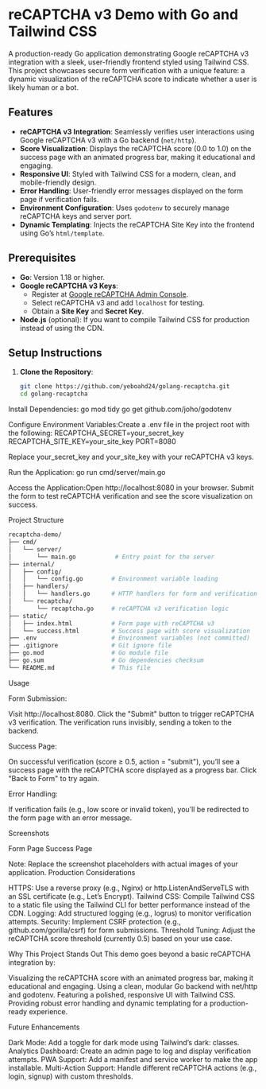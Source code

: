 # reCAPTCHA v3 Demo with Go and Tailwind CSS

A production-ready Go application demonstrating Google reCAPTCHA v3 integration with a sleek, user-friendly frontend styled using Tailwind CSS. This project showcases secure form verification with a unique feature: a dynamic visualization of the reCAPTCHA score to indicate whether a user is likely human or a bot.


## Features

- **reCAPTCHA v3 Integration**: Seamlessly verifies user interactions using Google reCAPTCHA v3 with a Go backend (`net/http`).
- **Score Visualization**: Displays the reCAPTCHA score (0.0 to 1.0) on the success page with an animated progress bar, making it educational and engaging.
- **Responsive UI**: Styled with Tailwind CSS for a modern, clean, and mobile-friendly design.
- **Error Handling**: User-friendly error messages displayed on the form page if verification fails.
- **Environment Configuration**: Uses `godotenv` to securely manage reCAPTCHA keys and server port.
- **Dynamic Templating**: Injects the reCAPTCHA Site Key into the frontend using Go’s `html/template`.

## Prerequisites

- **Go**: Version 1.18 or higher.
- **Google reCAPTCHA v3 Keys**:
  - Register at [Google reCAPTCHA Admin Console](https://www.google.com/recaptcha/admin).
  - Select reCAPTCHA v3 and add `localhost` for testing.
  - Obtain a **Site Key** and **Secret Key**.
- **Node.js** (optional): If you want to compile Tailwind CSS for production instead of using the CDN.

## Setup Instructions

1. **Clone the Repository**:
   ```bash
   git clone https://github.com/yeboahd24/golang-recaptcha.git
   cd golang-recaptcha


Install Dependencies:
go mod tidy
go get github.com/joho/godotenv


Configure Environment Variables:Create a .env file in the project root with the following:
RECAPTCHA_SECRET=your_secret_key
RECAPTCHA_SITE_KEY=your_site_key
PORT=8080

Replace your_secret_key and your_site_key with your reCAPTCHA v3 keys.

Run the Application:
go run cmd/server/main.go


Access the Application:Open http://localhost:8080 in your browser. Submit the form to test reCAPTCHA verification and see the score visualization on success.


Project Structure
````bash
recaptcha-demo/
├── cmd/
│   └── server/
│       └── main.go           # Entry point for the server
├── internal/
│   ├── config/
│   │   └── config.go        # Environment variable loading
│   ├── handlers/
│   │   └── handlers.go      # HTTP handlers for form and verification
│   └── recaptcha/
│       └── recaptcha.go     # reCAPTCHA v3 verification logic
├── static/
│   ├── index.html           # Form page with reCAPTCHA v3
│   └── success.html         # Success page with score visualization
├── .env                     # Environment variables (not committed)
├── .gitignore               # Git ignore file
├── go.mod                   # Go module file
├── go.sum                   # Go dependencies checksum
└── README.md                # This file

````

Usage

Form Submission:

Visit http://localhost:8080.
Click the "Submit" button to trigger reCAPTCHA v3 verification.
The verification runs invisibly, sending a token to the backend.


Success Page:

On successful verification (score ≥ 0.5, action = "submit"), you’ll see a success page with the reCAPTCHA score displayed as a progress bar.
Click "Back to Form" to try again.


Error Handling:

If verification fails (e.g., low score or invalid token), you’ll be redirected to the form page with an error message.



Screenshots



Form Page
Success Page







Note: Replace the screenshot placeholders with actual images of your application.
Production Considerations

HTTPS: Use a reverse proxy (e.g., Nginx) or http.ListenAndServeTLS with an SSL certificate (e.g., Let’s Encrypt).
Tailwind CSS: Compile Tailwind CSS to a static file using the Tailwind CLI for better performance instead of the CDN.
Logging: Add structured logging (e.g., logrus) to monitor verification attempts.
Security: Implement CSRF protection (e.g., github.com/gorilla/csrf) for form submissions.
Threshold Tuning: Adjust the reCAPTCHA score threshold (currently 0.5) based on your use case.

Why This Project Stands Out
This demo goes beyond a basic reCAPTCHA integration by:

Visualizing the reCAPTCHA score with an animated progress bar, making it educational and engaging.
Using a clean, modular Go backend with net/http and godotenv.
Featuring a polished, responsive UI with Tailwind CSS.
Providing robust error handling and dynamic templating for a production-ready experience.

Future Enhancements

Dark Mode: Add a toggle for dark mode using Tailwind’s dark: classes.
Analytics Dashboard: Create an admin page to log and display verification attempts.
PWA Support: Add a manifest and service worker to make the app installable.
Multi-Action Support: Handle different reCAPTCHA actions (e.g., login, signup) with custom thresholds.


